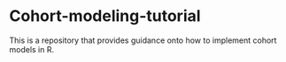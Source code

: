 # Cohort-modeling-tutorial
This is a repository that provides guidance onto how to implement cohort models in R.

